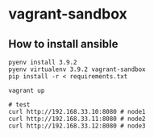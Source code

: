 # vagrant-sandbox

## How to install ansible

```
pyenv install 3.9.2
pyenv virtualenv 3.9.2 vagrant-sandbox
pip install -r < requirements.txt

vagrant up

# test
curl http://192.168.33.10:8080 # node1
curl http://192.168.33.11:8080 # node2
curl http://192.168.33.12:8080 # node3
```
